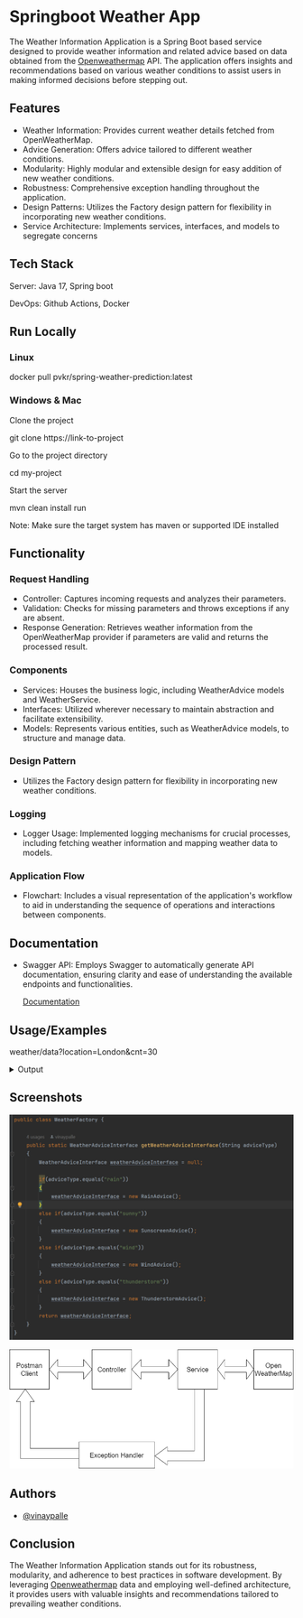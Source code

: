 # Springboot Weather App
The Weather Information Application is a Spring Boot based service designed to provide weather information and related advice based on data obtained from the [Openweathermap](https://openweathermap.org) API. The application offers insights and recommendations based on various weather conditions to assist users in making informed decisions before stepping out.




## Features

- Weather Information: Provides current weather details fetched from OpenWeatherMap.
- Advice Generation: Offers advice tailored to different weather conditions.
- Modularity: Highly modular and extensible design for easy addition of new weather conditions.
- Robustness: Comprehensive exception handling throughout the application.
- Design Patterns: Utilizes the Factory design pattern for flexibility in incorporating new weather conditions.
- Service Architecture: Implements services, interfaces, and models to segregate concerns


## Tech Stack

Server: Java 17, Spring boot

DevOps: Github Actions, Docker


## Run Locally

### Linux

docker pull pvkr/spring-weather-prediction:latest
### Windows & Mac

Clone the project

git clone https://link-to-project

Go to the project directory

cd my-project

Start the server

mvn clean install run

Note: Make sure the target system has maven or supported IDE installed
## Functionality

### Request Handling

- Controller: Captures incoming requests and analyzes their parameters.
- Validation: Checks for missing parameters and throws exceptions if any are absent.
- Response Generation: Retrieves weather information from the OpenWeatherMap provider if parameters are valid and returns the processed result.

### Components

- Services: Houses the business logic, including WeatherAdvice models and WeatherService.
- Interfaces: Utilized wherever necessary to maintain abstraction and facilitate extensibility.
- Models: Represents various entities, such as WeatherAdvice models, to structure and manage data.

### Design Pattern
- Utilizes the Factory design pattern for flexibility in incorporating new weather conditions.
### Logging

- Logger Usage: Implemented logging mechanisms for crucial processes, including fetching weather information and mapping weather data to models.


### Application Flow

- Flowchart: Includes a visual representation of the application's workflow to aid in understanding the sequence of operations and interactions between components.
## Documentation

- Swagger API: Employs Swagger to automatically generate API documentation, ensuring clarity and ease of understanding the available endpoints and functionalities.

  [Documentation](/assets/api-documentation.pdf)
## Usage/Examples
weather/data?location=London&cnt=30

<details><summary>Output</summary><p>

```json
{
"status": 200,
"data": [
{
"minTemp": 277.52,
"maxTemp": 279.16,
"weatherAdvice": [
{
"info": "Carry an umbrella",
"time": "00:00:00"
},
{
"info": "It's too windy, watch out!",
"time": "00:00:00"
},
{
"info": "It's too windy, watch out!",
"time": "03:00:00"
},
{
"info": "Carry an umbrella",
"time": "06:00:00"
},
{
"info": "It's too windy, watch out!",
"time": "06:00:00"
},
{
"info": "Carry an umbrella",
"time": "09:00:00"
},
{
"info": "It's too windy, watch out!",
"time": "09:00:00"
},
{
"info": "Carry an umbrella",
"time": "12:00:00"
},
{
"info": "It's too windy, watch out!",
"time": "12:00:00"
},
{
"info": "Carry an umbrella",
"time": "15:00:00"
},
{
"info": "It's too windy, watch out!",
"time": "15:00:00"
},
{
"info": "It's too windy, watch out!",
"time": "18:00:00"
},
{
"info": "It's too windy, watch out!",
"time": "21:00:00"
}
],
"date": "2023-12-05"
},
{
"minTemp": 275.79,
"maxTemp": 278.18,
"weatherAdvice": [
{
"info": "It's too windy, watch out!",
"time": "00:00:00"
},
{
"info": "It's too windy, watch out!",
"time": "03:00:00"
},
{
"info": "It's too windy, watch out!",
"time": "06:00:00"
},
{
"info": "It's too windy, watch out!",
"time": "09:00:00"
},
{
"info": "It's too windy, watch out!",
"time": "12:00:00"
},
{
"info": "It's too windy, watch out!",
"time": "15:00:00"
},
{
"info": "It's too windy, watch out!",
"time": "18:00:00"
},
{
"info": "It's too windy, watch out!",
"time": "21:00:00"
}
],
"date": "2023-12-06"
},
{
"minTemp": 279.2,
"maxTemp": 279.88,
"weatherAdvice": [
{
"info": "It's too windy, watch out!",
"time": "00:00:00"
},
{
"info": "It's too windy, watch out!",
"time": "03:00:00"
},
{
"info": "Carry an umbrella",
"time": "06:00:00"
},
{
"info": "It's too windy, watch out!",
"time": "06:00:00"
},
{
"info": "It's too windy, watch out!",
"time": "09:00:00"
},
{
"info": "Carry an umbrella",
"time": "12:00:00"
},
{
"info": "It's too windy, watch out!",
"time": "12:00:00"
},
{
"info": "Carry an umbrella",
"time": "15:00:00"
},
{
"info": "It's too windy, watch out!",
"time": "15:00:00"
}
],
"date": "2023-12-07"
}
]
}
```
</p>
</details>

## Screenshots

![Factory Design Pattern](/assets/factory-design-pattern.png?raw=true "Factory Design Pattern")

![Flowchart](/assets/spring-boot-weather-app.drawio.png?raw=true "Flowchart")


## Authors

- [@vinaypalle](https://github.com/vinaypalle)


## Conclusion

The Weather Information Application stands out for its robustness, modularity, and adherence to best practices in software development. By leveraging [Openweathermap](https://openweathermap.org) data and employing well-defined architecture, it provides users with valuable insights and recommendations tailored to prevailing weather conditions.